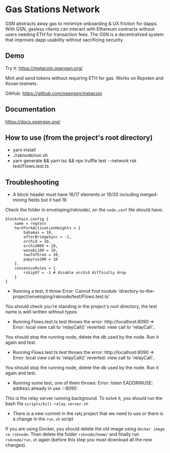 # Gas Stations Network

GSN abstracts away gas to minimize onboarding & UX friction for dapps. With GSN, gasless clients can interact with Ethereum contracts without users needing ETH for transaction fees. The GSN is a decentralized system that improves dapp usability without sacrificing security.

## Demo

Try it: https://metacoin.opengsn.org/

Mint and send tokens without requiring ETH for gas. Works on Ropsten and Kovan testnets.

GitHub: https://github.com/opengsn/metacoin

## Documentation

https://docs.opengsn.org/


## How to use (from the project's root directory)

- yarn install
- ./rsknode/run.sh
- yarn generate && yarn tsc && npx truffle test --network rsk test/Flows.test.ts

## Troubleshooting

- A block header must have 16/17 elements or 19/20 including merged-mining fields but it had 19

Check the folder in enveloping/rsknode/, on the `node.conf` file should have:

```
blockchain.config {
    name = regtest
    hardforkActivationHeights = {
        bahamas = 10,
        afterBridgeSync = -1,
        orchid = 10,
        orchid060 = 10,
        wasabi100 = 10,
        twoToThree = 10,
        papyrus200 = 10
    },
    consensusRules = {
        rskip97 = -1 # disable orchid difficulty drop
    }
}
```

- Running a test, it throw Error: Cannot find module 'directory-to-the-project/enveloping/rsknode/test/Flows.test.ts'

You should check you're standing in the project's root directory, the test name is well written without typos

- Running Flows.test.ts test throws the error: http://localhost:8090 => Error: local view call to 'relayCall()' reverted: view call to 'relayCall'..

You should stop the running node, delete the db used by the node. Run it again and test.

- Running Flows.test.ts test throws the error: http://localhost:8090 => Error: local view call to 'relayCall()' reverted: view call to 'relayCall'..

You should stop the running node, delete the db used by the node. Run it again and test.

- Running some test, one of them throws: Error: listen EADDRINUSE: address already in use :::8090

This is the relay server running background. To solve it, you should run the bash file `scripts/kill-relay-server.sh`

- There is a new commit in the rskj project that we need to use or there is a change in the `run.sh` script

If you are using Docker, you should delete the old image using `docker image rm rsknode`.
Then delete the folder `rsknode/home/` and finally run `rsknode/run.sh` again (before this step you must download all the new changes).

